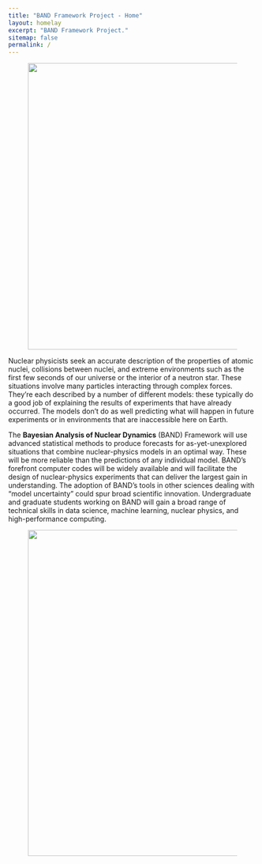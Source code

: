 ```yaml
---
title: "BAND Framework Project - Home"
layout: homelay
excerpt: "BAND Framework Project."
sitemap: false
permalink: /
---
```


<figure class="fourth" style="text-align:left">
  <img src="{{ site.url }}{{ site.baseurl }}/images/logopic/BAND_logo_v2.png" style="width: 580px">
</figure>

<!--
<figure class="fourth" style="text-align:left">
  <img src="{{ site.url }}{{ site.baseurl }}/images/logopic/BAND_logo_v2.png" style="width: 440px">
</figure>
-->

<!--
<figure class="fourth" style="text-align:center">
  <img src="{{ site.url }}{{ site.baseurl }}/images/logopic/BAND_logo_alt_v1.png" style="width: 450px; ">
</figure>
-->

<p>
Nuclear physicists seek an accurate description of the properties of atomic nuclei, collisions between nuclei, and extreme environments such as the first few seconds of our universe or the interior of a neutron star. These situations involve many particles interacting through complex forces. They’re each described by a number of different models: these typically do a good job of explaining the results of experiments that have already occurred. The models don’t do as well predicting what will happen in future experiments or in environments that are inaccessible here on Earth.
</p>

<p>
The <b>Bayesian Analysis of Nuclear Dynamics</b> (BAND) Framework will use advanced statistical methods to produce forecasts for as-yet-unexplored situations that combine nuclear-physics models in an optimal way. These will be more reliable than the predictions of any individual model. BAND’s forefront computer codes will be widely available and will facilitate the design of nuclear-physics experiments that can deliver the largest gain in understanding. The adoption of BAND’s tools in other sciences dealing with “model uncertainty” could spur broad scientific innovation. Undergraduate and graduate students working on BAND will gain a broad range of technical skills in data science, machine learning, nuclear physics, and high-performance computing.
</p>


<figure class="fourth">
  <img src="{{ site.url }}{{ site.baseurl }}/images/frameworkpic/flowchart_tikz_paper.png" style="width: 660px; border-radius:0">
</figure>

<!--
<figure class="fourth">
  <img src="{{ site.url }}{{ site.baseurl }}/images/frameworkpic/flowchart_website.png" style="width: 660px; border-radius:0">
</figure>
-->

<!--
<figure class="fourth">
  <img src="{{ site.url }}{{ site.baseurl }}/images/logopic/Logo_Leiden.jpg" style="width: 210px">
  <img src="{{ site.url }}{{ site.baseurl }}/images/logopic/Logo_Nanofront.jpg" style="width: 110px">
  <img src="{{ site.url }}{{ site.baseurl }}/images/logopic/Logo_NWO.jpg" style="width: 120px">
  <img src="{{ site.url }}{{ site.baseurl }}/images/logopic/Logo_ERC.jpg" style="width: 110px">
</figure>
-->

